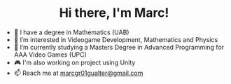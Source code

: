 <h1 align="center">Hi there, I'm Marc!</h1>

- 📑 I have a degree in Mathematics (UAB)
- 👀 I’m interested in Videogame Development, Mathematics and Physics
- 🌱 I’m currently studying a Masters Degree in Advanced Programming for AAA Video Games (UPC)
- 🎮 I'm also working on project using Unity
- 📫 Reach me at marcgr01gualter@gmail.com
